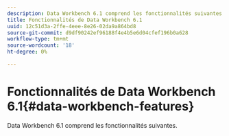 ```yaml
---
description: Data Workbench 6.1 comprend les fonctionnalités suivantes.
title: Fonctionnalités de Data Workbench 6.1
uuid: 12c51d3a-2ffe-4eee-8e26-02da9a864bd8
source-git-commit: d9df90242ef96188f4e4b5e6d04cfef196b0a628
workflow-type: tm+mt
source-wordcount: '18'
ht-degree: 0%

---
```



# Fonctionnalités de Data Workbench 6.1{#data-workbench-features}

Data Workbench 6.1 comprend les fonctionnalités suivantes.

